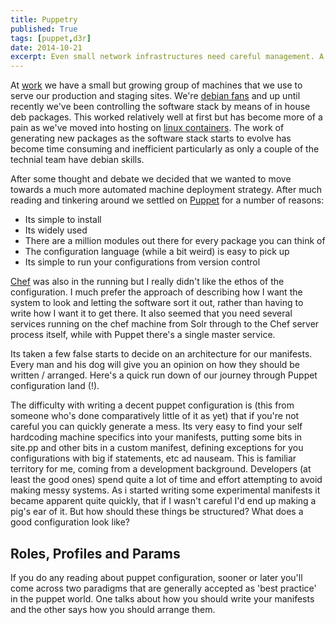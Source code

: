```yaml
---
title: Puppetry
published: True
tags: [puppet,d3r]
date: 2014-10-21
excerpt: Even small network infrastructures need careful management. A quick note on the decision to move to puppet - a "why" and a promise of future "hows".
---
```


At [work][d3r] we have a small but growing group of machines that we use to serve
our production and staging sites. We're [debian fans][debian] and up until recently
we've been controlling the software stack by means of in house deb packages. This
worked relatively well at first but has become more of a pain as we've moved into
hosting on [linux containers][lxc]. The work of generating new packages as the
software stack starts to evolve has become time consuming and inefficient particularly
as only a couple of the technial team have debian skills.

After some thought and debate we decided that we wanted to move towards a much
more automated machine deployment strategy. After much reading and tinkering around
we settled on [Puppet][puppetlabs] for a number of reasons:

* Its simple to install
* Its widely used
* There are a million modules out there for every package you can think of
* The configuration language (while a bit weird) is easy to pick up
* Its simple to run your configurations from version control

[Chef][chef] was also in the running but I really didn't like the ethos of the
configuration. I much prefer the approach of describing how I want the system to
look and letting the software sort it out, rather than having to write how I want
it to get there. It also seemed that you need several services running on the chef
machine from Solr through to the Chef server process itself, while with Puppet
there's a single master service.

Its taken a few false starts to decide on an architecture for our manifests. Every
man and his dog will give you an opinion on how they should be written / arranged.
Here's a quick run down of our journey through Puppet configuration land (!).

The difficulty with writing a decent puppet configuration is (this from someone
who's done comparatively little of it as yet) that if you're not careful you can
quickly generate a mess. Its very easy to find your self hardcoding machine specifics
into your manifests, putting some bits in site.pp and other bits in a custom manifest,
defining exceptions for you configurations with big if statements, etc ad nauseam.
This is familiar territory for me, coming from a development background. Developers
(at least the good ones) spend quite a lot of time and effort attempting to avoid
making messy systems. As i started writing some experimental manifests it became
apparent quite quickly, that if I wasn't careful I'd end up making a pig's ear of
it. But how should these things be structured? What does a good configuration
look like?

## Roles, Profiles and Params

If you do any reading about puppet configuration, sooner or later you'll come
across two paradigms that are generally accepted as 'best practice' in the
puppet world. One talks about how you should write your manifests and the other
says how you should arrange them.


[d3r]: http://d3r.com
[debian]: http://www.debian.org
[lxc]: https://linuxcontainers.org/
[puppetlabs]: http://puppetlabs.com/
[chef]: https://www.getchef.com/chef/
[roles]: https://puppetlabs.com/presentations/designing-puppet-rolesprofiles-pattern
